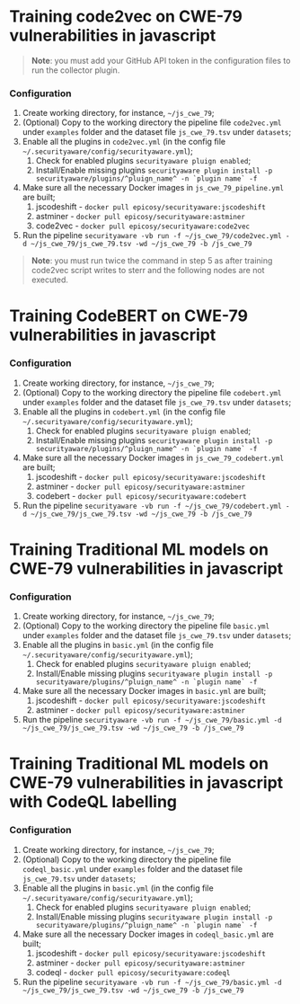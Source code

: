 # Training code2vec on CWE-79 vulnerabilities in javascript
> **Note**: you must add your GitHub API token in the configuration files to run the collector plugin. 
### Configuration

1) Create working directory, for instance, `~/js_cwe_79`; 
2) (Optional) Copy to the working directory the pipeline file `code2vec.yml` under `examples` folder and the dataset file `js_cwe_79.tsv` under `datasets`;
3) Enable all the plugins in `code2vec.yml` (in the config file `~/.securityaware/config/securityaware.yml`);
   1) Check for enabled plugins ```securityaware pluign enabled```; 
   2) Install/Enable missing plugins ```securityaware plugin install -p securityaware/plugins/^pluign_name^ -n `plugin name` -f```
4) Make sure all the necessary Docker images in `js_cwe_79_pipeline.yml` are built;
   1) jscodeshift - ```docker pull epicosy/securityaware:jscodeshift```
   2) astminer - ```docker pull epicosy/securityaware:astminer```
   3) code2vec - ```docker pull epicosy/securityaware:code2vec```
5) Run the pipeline ```securityaware -vb run -f ~/js_cwe_79/code2vec.yml -d ~/js_cwe_79/js_cwe_79.tsv -wd ~/js_cwe_79 -b /js_cwe_79```

> **Note**: you must run twice the command in step 5 as after training code2vec script writes to sterr and the 
> following nodes are not executed.

# Training CodeBERT on CWE-79 vulnerabilities in javascript

### Configuration

1) Create working directory, for instance, `~/js_cwe_79`; 
2) (Optional) Copy to the working directory the pipeline file `codebert.yml` under `examples` folder and the dataset file `js_cwe_79.tsv` under `datasets`;
3) Enable all the plugins in `codebert.yml` (in the config file `~/.securityaware/config/securityaware.yml`);
   1) Check for enabled plugins ```securityaware pluign enabled```; 
   2) Install/Enable missing plugins ```securityaware plugin install -p securityaware/plugins/^pluign_name^ -n `plugin name` -f```
4) Make sure all the necessary Docker images in `js_cwe_79_codebert.yml` are built;
   1) jscodeshift - ```docker pull epicosy/securityaware:jscodeshift```
   2) astminer - ```docker pull epicosy/securityaware:astminer```
   3) codebert - ```docker pull epicosy/securityaware:codebert```
5) Run the pipeline ```securityaware -vb run -f ~/js_cwe_79/codebert.yml -d ~/js_cwe_79/js_cwe_79.tsv -wd ~/js_cwe_79 -b /js_cwe_79```


# Training Traditional ML models on CWE-79 vulnerabilities in javascript
### Configuration

1) Create working directory, for instance, `~/js_cwe_79`; 
2) (Optional) Copy to the working directory the pipeline file `basic.yml` under `examples` folder and the dataset file `js_cwe_79.tsv` under `datasets`;
3) Enable all the plugins in `basic.yml` (in the config file `~/.securityaware/config/securityaware.yml`);
   1) Check for enabled plugins ```securityaware pluign enabled```; 
   2) Install/Enable missing plugins ```securityaware plugin install -p securityaware/plugins/^pluign_name^ -n `plugin name` -f```
4) Make sure all the necessary Docker images in `basic.yml` are built;
   1) jscodeshift - ```docker pull epicosy/securityaware:jscodeshift```
   2) astminer - ```docker pull epicosy/securityaware:astminer```
5) Run the pipeline ```securityaware -vb run -f ~/js_cwe_79/basic.yml -d ~/js_cwe_79/js_cwe_79.tsv -wd ~/js_cwe_79 -b /js_cwe_79```

# Training Traditional ML models on CWE-79 vulnerabilities in javascript with CodeQL labelling

### Configuration
1) Create working directory, for instance, `~/js_cwe_79`; 
2) (Optional) Copy to the working directory the pipeline file `codeql_basic.yml` under `examples` folder and the dataset file `js_cwe_79.tsv` under `datasets`;
3) Enable all the plugins in `basic.yml` (in the config file `~/.securityaware/config/securityaware.yml`);
   1) Check for enabled plugins ```securityaware pluign enabled```; 
   2) Install/Enable missing plugins ```securityaware plugin install -p securityaware/plugins/^pluign_name^ -n `plugin name` -f```
4) Make sure all the necessary Docker images in `codeql_basic.yml` are built;
   1) jscodeshift - ```docker pull epicosy/securityaware:jscodeshift```
   2) astminer - ```docker pull epicosy/securityaware:astminer```
   3) codeql - ```docker pull epicosy/securityaware:codeql```
5) Run the pipeline ```securityaware -vb run -f ~/js_cwe_79/basic.yml -d ~/js_cwe_79/js_cwe_79.tsv -wd ~/js_cwe_79 -b /js_cwe_79```

